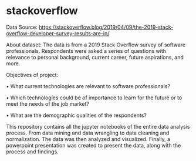 # stackoverflow

Data Source: https://stackoverflow.blog/2019/04/09/the-2019-stack-overflow-developer-survey-results-are-in/

About dataset: The data is from a 2019 Stack Overflow survey of software professionals.
Respondents were asked a series of questions with relevance to personal background, current
career, future aspirations, and more.

Objectives of project:

  • What current technologies are relevant to software professionals?
  
  • Which technologies could be of importance to learn for the future or to
  meet the needs of the job market?
  
  • What are the demographic qualities of the respondents?
  
This repository contains all the jupyter notebooks of the entire data analysis process.
From data mining and data wrangling to data cleaning and normalization.
The data was then analyzed and visualized.
Finally, a powerpoint presentation was created to present the data, along with the process
and findings.

